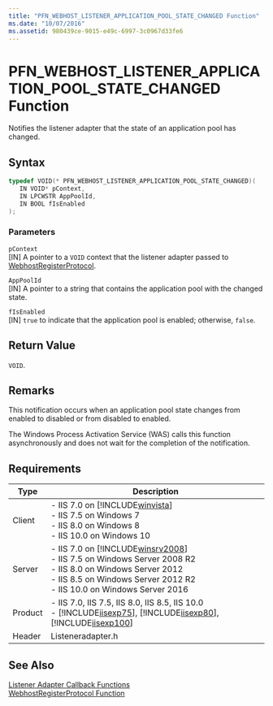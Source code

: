 ```yaml
---
title: "PFN_WEBHOST_LISTENER_APPLICATION_POOL_STATE_CHANGED Function"
ms.date: "10/07/2016"
ms.assetid: 980439ce-9015-e49c-6997-3c0967d33fe6
---
```

# PFN_WEBHOST_LISTENER_APPLICATION_POOL_STATE_CHANGED Function
Notifies the listener adapter that the state of an application pool has changed.  
  
## Syntax  
  
```cpp  
typedef VOID(* PFN_WEBHOST_LISTENER_APPLICATION_POOL_STATE_CHANGED)(  
   IN VOID* pContext,  
   IN LPCWSTR AppPoolId,  
   IN BOOL fIsEnabled  
);  
```  
  
### Parameters  
 `pContext`  
 [IN] A pointer to a `VOID` context that the listener adapter passed to [WebhostRegisterProtocol](../../web-development-reference/native-code-api-reference/webhostregisterprotocol-function.md).  
  
 `AppPoolId`  
 [IN] A pointer to a string that contains the application pool with the changed state.  
  
 `fIsEnabled`  
 [IN] `true` to indicate that the application pool is enabled; otherwise, `false`.  
  
## Return Value  
 `VOID`.  
  
## Remarks  
 This notification occurs when an application pool state changes from enabled to disabled or from disabled to enabled.  
  
 The Windows Process Activation Service (WAS) calls this function asynchronously and does not wait for the completion of the notification.  
  
## Requirements  
  
|Type|Description|  
|----------|-----------------|  
|Client|-   IIS 7.0 on [!INCLUDE[winvista](../../wmi-provider/includes/winvista-md.md)]<br />-   IIS 7.5 on Windows 7<br />-   IIS 8.0 on Windows 8<br />-   IIS 10.0 on Windows 10|  
|Server|-   IIS 7.0 on [!INCLUDE[winsrv2008](../../wmi-provider/includes/winsrv2008-md.md)]<br />-   IIS 7.5 on Windows Server 2008 R2<br />-   IIS 8.0 on Windows Server 2012<br />-   IIS 8.5 on Windows Server 2012 R2<br />-   IIS 10.0 on Windows Server 2016|  
|Product|-   IIS 7.0, IIS 7.5, IIS 8.0, IIS 8.5, IIS 10.0<br />-   [!INCLUDE[iisexp75](../../web-development-reference/native-code-api-reference/includes/iisexp75-md.md)], [!INCLUDE[iisexp80](../../web-development-reference/native-code-api-reference/includes/iisexp80-md.md)], [!INCLUDE[iisexp100](../../web-development-reference/native-code-api-reference/includes/iisexp100-md.md)]|  
|Header|Listeneradapter.h|  
  
## See Also  
 [Listener Adapter Callback Functions](../../web-development-reference/native-code-api-reference/listener-adapter-callback-functions.md)   
 [WebhostRegisterProtocol Function](../../web-development-reference/native-code-api-reference/webhostregisterprotocol-function.md)
